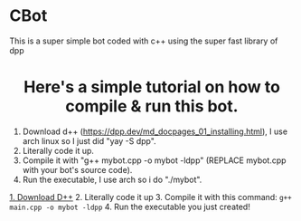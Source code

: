# CBot
This is a super simple bot coded with c++ using the super fast library of dpp

<h1 align="center"> Here's a simple tutorial on how to compile & run this bot. </h1>

1. Download d++ (https://dpp.dev/md_docpages_01_installing.html), I use arch linux so I just did "yay -S dpp".
2. Literally code it up.
3. Compile it with "g++ mybot.cpp -o mybot -ldpp" (REPLACE mybot.cpp with your bot's source code).
4. Run the executable, I use arch so i do "./mybot".

<a href="https://dpp.dev/md_docpages_01_installing.html">1. Download D++</a>
<a1>2. Literally code it up</a1>
<a2>3. Compile it with this command: ```g++ main.cpp -o mybot -ldpp```</a2>
<a3>4. Run the executable you just created!</a3>
